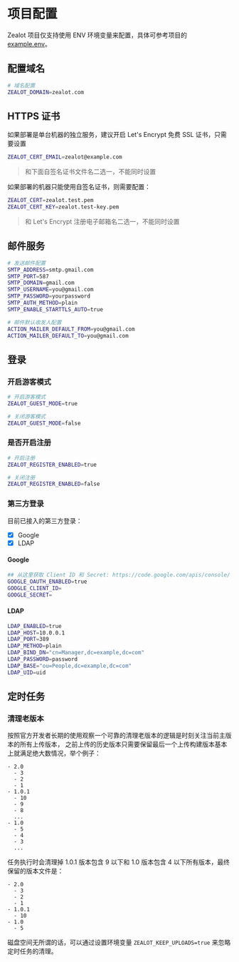 # 项目配置

Zealot 项目仅支持使用 ENV 环境变量来配置，具体可参考项目的 [example.env](https://github.com/tryzealot/zealot/blob/develop/example.env)。

## 配置域名

```bash
# 域名配置
ZEALOT_DOMAIN=zealot.com
```

## HTTPS 证书

如果部署是单台机器的独立服务，建议开启 Let's Encrypt 免费 SSL 证书，只需要设置

```bash
ZEALOT_CERT_EMAIL=zealot@example.com
```

> 和下面自签名证书文件名二选一，不能同时设置

如果部署的机器只能使用自签名证书，则需要配置：

```bash
ZEALOT_CERT=zealot.test.pem
ZEALOT_CERT_KEY=zealot.test-key.pem
```

> 和 Let's Encrypt 注册电子邮箱名二选一，不能同时设置

## 邮件服务

```bash
# 发送邮件配置
SMTP_ADDRESS=smtp.gmail.com
SMTP_PORT=587
SMTP_DOMAIN=gmail.com
SMTP_USERNAME=you@gmail.com
SMTP_PASSWORD=yourpassword
SMTP_AUTH_METHOD=plain
SMTP_ENABLE_STARTTLS_AUTO=true

# 邮件默认收发人配置
ACTION_MAILER_DEFAULT_FROM=you@gmail.com
ACTION_MAILER_DEFAULT_TO=you@gmail.com
```

## 登录

### 开启游客模式

```bash
# 开启游客模式
ZEALOT_GUEST_MODE=true

# 关闭游客模式
ZEALOT_GUEST_MODE=false
```

### 是否开启注册

```bash
# 开启注册
ZEALOT_REGISTER_ENABLED=true

# 关闭注册
ZEALOT_REGISTER_ENABLED=false
```

### 第三方登录

目前已接入的第三方登录：

- [x] Google
- [x] LDAP

#### Google

```bash
## 从这里获取 Client ID 和 Secret: https://code.google.com/apis/console/
GOOGLE_OAUTH_ENABLED=true
GOOGLE_CLIENT_ID=
GOOGLE_SECRET=
```

#### LDAP

```bash
LDAP_ENABLED=true
LDAP_HOST=10.0.0.1
LDAP_PORT=389
LDAP_METHOD=plain
LDAP_BIND_DN="cn=Manager,dc=example,dc=com"
LDAP_PASSWORD=password
LDAP_BASE="ou=People,dc=example,dc=com"
LDAP_UID=uid
```

## 定时任务

### 清理老版本

按照官方开发者长期的使用观察一个可靠的清理老版本的逻辑是时刻关注当前主版本的所有上传版本，
之前上传的历史版本只需要保留最后一个上传构建版本基本上就满足绝大数情况，举个例子：

```
- 2.0
  - 3
  - 2
  - 1
- 1.0.1
  - 10
  - 9
  - 8
  ...
- 1.0
  - 5
  - 4
  - 3
  ...
```

任务执行时会清理掉 1.0.1 版本包含 9 以下和 1.0 版本包含 4 以下所有版本，最终保留的版本文件是：

```
- 2.0
  - 3
  - 2
  - 1
- 1.0.1
  - 10
- 1.0
  - 5
```

磁盘空间无所谓的话，可以通过设置环境变量 `ZEALOT_KEEP_UPLOADS=true` 来忽略定时任务的清理。
